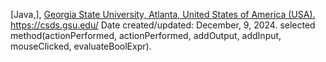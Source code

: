 [Java,], [Georgia State University, Atlanta, United States of America (USA).](https://catalogs.gsu.edu/preview_entity.php?catoid=4&ent_oid=231&returnto=562) 
https://csds.gsu.edu/ Date created/updated: December, 9, 2024.
selected method(actionPerformed, actionPerformed, addOutput, addInput, mouseClicked, evaluateBoolExpr).
